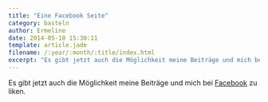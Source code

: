 ```yaml
---
title: "Eine Facebook Seite"
category: basteln
author: Ermeline
date: 2014-05-10 15:30:11
template: article.jade
filename: /:year/:month/:title/index.html
excerpt: "Es gibt jetzt auch die Möglichkeit meine Beiträge und mich bei Facebook zu liken."
---
```


Es gibt jetzt auch die Möglichkeit meine Beiträge und mich bei [Facebook](https://www.facebook.com/flauschiversum) zu liken.
 
